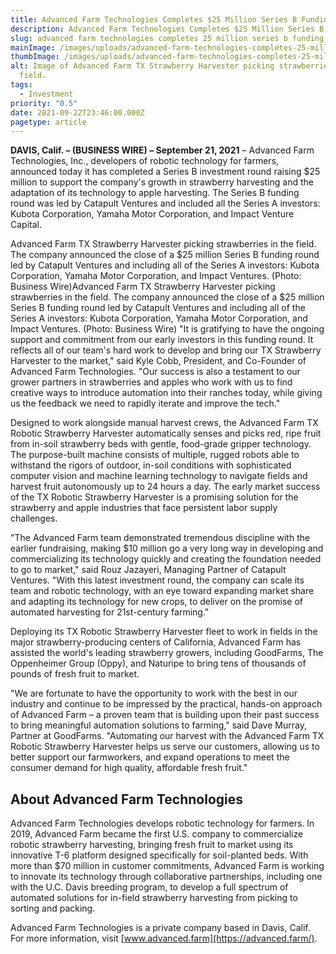 ```yaml
---
title: Advanced Farm Technologies Completes $25 Million Series B Funding Round
description: Advanced Farm Technologies Completes $25 Million Series B Funding Round
slug: advanced farm technologies completes 25 million series b funding round
mainImage: /images/uploads/advanced-farm-technologies-completes-25-million-series-b-funding-round-featured.jpg
thumbImage: /images/uploads/advanced-farm-technologies-completes-25-million-series-b-funding-round-thumb.jpg
alt: Image of Advanced Farm TX Strawberry Harvester picking strawberries in the
  field.
tags:
  - Investment
priority: "0.5"
date: 2021-09-22T23:46:00.000Z
pagetype: article
---
```

**DAVIS, Calif. – (BUSINESS WIRE) – September 21, 2021** – Advanced Farm Technologies, Inc., developers of robotic technology for farmers, announced today it has completed a Series B investment round raising $25 million to support the company's growth in strawberry harvesting and the adaptation of its technology to apple harvesting. The Series B funding round was led by Catapult Ventures and included all the Series A investors: Kubota Corporation, Yamaha Motor Corporation, and Impact Venture Capital.

Advanced Farm TX Strawberry Harvester picking strawberries in the field. The company announced the close of a $25 million Series B funding round led by Catapult Ventures and including all of the Series A investors: Kubota Corporation, Yamaha Motor Corporation, and Impact Ventures. (Photo: Business Wire)Advanced Farm TX Strawberry Harvester picking strawberries in the field. The company announced the close of a $25 million Series B funding round led by Catapult Ventures and including all of the Series A investors: Kubota Corporation, Yamaha Motor Corporation, and Impact Ventures. (Photo: Business Wire)
"It is gratifying to have the ongoing support and commitment from our early investors in this funding round. It reflects all of our team's hard work to develop and bring our TX Strawberry Harvester to the market," said Kyle Cobb, President, and Co-Founder of Advanced Farm Technologies. "Our success is also a testament to our grower partners in strawberries and apples who work with us to find creative ways to introduce automation into their ranches today, while giving us the feedback we need to rapidly iterate and improve the tech."

Designed to work alongside manual harvest crews, the Advanced Farm TX Robotic Strawberry Harvester automatically senses and picks red, ripe fruit from in-soil strawberry beds with gentle, food-grade gripper technology. The purpose-built machine consists of multiple, rugged robots able to withstand the rigors of outdoor, in-soil conditions with sophisticated computer vision and machine learning technology to navigate fields and harvest fruit autonomously up to 24 hours a day. The early market success of the TX Robotic Strawberry Harvester is a promising solution for the strawberry and apple industries that face persistent labor supply challenges.

"The Advanced Farm team demonstrated tremendous discipline with the earlier fundraising, making $10 million go a very long way in developing and commercializing its technology quickly and creating the foundation needed to go to market," said Rouz Jazayeri, Managing Partner of Catapult Ventures. "With this latest investment round, the company can scale its team and robotic technology, with an eye toward expanding market share and adapting its technology for new crops, to deliver on the promise of automated harvesting for 21st-century farming."

Deploying its TX Robotic Strawberry Harvester fleet to work in fields in the major strawberry-producing centers of California, Advanced Farm has assisted the world's leading strawberry growers, including GoodFarms, The Oppenheimer Group (Oppy), and Naturipe to bring tens of thousands of pounds of fresh fruit to market.

"We are fortunate to have the opportunity to work with the best in our industry and continue to be impressed by the practical, hands-on approach of Advanced Farm – a proven team that is building upon their past success to bring meaningful automation solutions to farming," said Dave Murray, Partner at GoodFarms. "Automating our harvest with the Advanced Farm TX Robotic Strawberry Harvester helps us serve our customers, allowing us to better support our farmworkers, and expand operations to meet the consumer demand for high quality, affordable fresh fruit."

## About Advanced Farm Technologies

Advanced Farm Technologies develops robotic technology for farmers. In 2019, Advanced Farm became the first U.S. company to commercialize robotic strawberry harvesting, bringing fresh fruit to market using its innovative T-6 platform designed specifically for soil-planted beds. With more than $70 million in customer commitments, Advanced Farm is working to innovate its technology through collaborative partnerships, including one with the U.C. Davis breeding program, to develop a full spectrum of automated solutions for in-field strawberry harvesting from picking to sorting and packing.

Advanced Farm Technologies is a private company based in Davis, Calif. For more information, visit [www.advanced.farm](https://advanced.farm/).